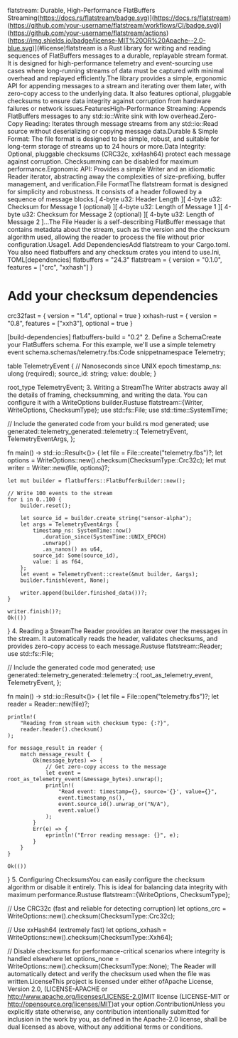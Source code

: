 flatstream: Durable, High-Performance FlatBuffers Streaming(https://docs.rs/flatstream/badge.svg)](https://docs.rs/flatstream)(https://github.com/your-username/flatstream/workflows/CI/badge.svg)](https://github.com/your-username/flatstream/actions)(https://img.shields.io/badge/license-MIT%20OR%20Apache--2.0-blue.svg)](#license)flatstream is a Rust library for writing and reading sequences of FlatBuffers messages to a durable, replayable stream format. It is designed for high-performance telemetry and event-sourcing use cases where long-running streams of data must be captured with minimal overhead and replayed efficiently.The library provides a simple, ergonomic API for appending messages to a stream and iterating over them later, with zero-copy access to the underlying data. It also features optional, pluggable checksums to ensure data integrity against corruption from hardware failures or network issues.FeaturesHigh-Performance Streaming: Appends FlatBuffers messages to any std::io::Write sink with low overhead.Zero-Copy Reading: Iterates through message streams from any std::io::Read source without deserializing or copying message data.Durable & Simple Format: The file format is designed to be simple, robust, and suitable for long-term storage of streams up to 24 hours or more.Data Integrity: Optional, pluggable checksums (CRC32c, xxHash64) protect each message against corruption. Checksumming can be disabled for maximum performance.Ergonomic API: Provides a simple Writer and an idiomatic Reader iterator, abstracting away the complexities of size-prefixing, buffer management, and verification.File FormatThe flatstream format is designed for simplicity and robustness. It consists of a header followed by a sequence of message blocks.[ 4-byte u32: Header Length                                    ][ 4-byte u32: Checksum for Message 1 (optional)                ][ 4-byte u32: Length of Message 1                              ][ 4-byte u32: Checksum for Message 2 (optional)                ][ 4-byte u32: Length of Message 2                              ]...The File Header is a self-describing FlatBuffer message that contains metadata about the stream, such as the version and the checksum algorithm used, allowing the reader to process the file without prior configuration.Usage1. Add DependenciesAdd flatstream to your Cargo.toml. You also need flatbuffers and any checksum crates you intend to use.Ini, TOML[dependencies]
flatbuffers = "24.3"
flatstream = { version = "0.1.0", features = ["crc", "xxhash"] }

# Add your checksum dependencies
crc32fast = { version = "1.4", optional = true }
xxhash-rust = { version = "0.8", features = ["xxh3"], optional = true }

[build-dependencies]
flatbuffers-build = "0.2"
2. Define a SchemaCreate your FlatBuffers schema. For this example, we'll use a simple telemetry event schema.schemas/telemetry.fbs:Code snippetnamespace Telemetry;

table TelemetryEvent {
  // Nanoseconds since UNIX epoch
  timestamp_ns: ulong (required);
  source_id: string;
  value: double;
}

root_type TelemetryEvent;
3. Writing a StreamThe Writer abstracts away all the details of framing, checksumming, and writing the data. You can configure it with a WriteOptions builder.Rustuse flatstream::{Writer, WriteOptions, ChecksumType};
use std::fs::File;
use std::time::SystemTime;

// Include the generated code from your build.rs
mod generated;
use generated::telemetry_generated::telemetry::{
    TelemetryEvent, TelemetryEventArgs,
};

fn main() -> std::io::Result<()> {
    let file = File::create("telemetry.fbs")?;
    let options = WriteOptions::new().checksum(ChecksumType::Crc32c);
    let mut writer = Writer::new(file, options)?;

    let mut builder = flatbuffers::FlatBufferBuilder::new();

    // Write 100 events to the stream
    for i in 0..100 {
        builder.reset();

        let source_id = builder.create_string("sensor-alpha");
        let args = TelemetryEventArgs {
            timestamp_ns: SystemTime::now()
               .duration_since(SystemTime::UNIX_EPOCH)
               .unwrap()
               .as_nanos() as u64,
            source_id: Some(source_id),
            value: i as f64,
        };
        let event = TelemetryEvent::create(&mut builder, &args);
        builder.finish(event, None);

        writer.append(builder.finished_data())?;
    }

    writer.finish()?;
    Ok(())
}
4. Reading a StreamThe Reader provides an iterator over the messages in the stream. It automatically reads the header, validates checksums, and provides zero-copy access to each message.Rustuse flatstream::Reader;
use std::fs::File;

// Include the generated code
mod generated;
use generated::telemetry_generated::telemetry::{
    root_as_telemetry_event, TelemetryEvent,
};

fn main() -> std::io::Result<()> {
    let file = File::open("telemetry.fbs")?;
    let reader = Reader::new(file)?;

    println!(
        "Reading from stream with checksum type: {:?}",
        reader.header().checksum()
    );

    for message_result in reader {
        match message_result {
            Ok(message_bytes) => {
                // Get zero-copy access to the message
                let event = root_as_telemetry_event(&message_bytes).unwrap();
                println!(
                    "Read event: timestamp={}, source='{}', value={}",
                    event.timestamp_ns(),
                    event.source_id().unwrap_or("N/A"),
                    event.value()
                );
            }
            Err(e) => {
                eprintln!("Error reading message: {}", e);
            }
        }
    }

    Ok(())
}
5. Configuring ChecksumsYou can easily configure the checksum algorithm or disable it entirely. This is ideal for balancing data integrity with maximum performance.Rustuse flatstream::{WriteOptions, ChecksumType};

// Use CRC32c (fast and reliable for detecting corruption)
let options_crc = WriteOptions::new().checksum(ChecksumType::Crc32c);

// Use xxHash64 (extremely fast)
let options_xxhash = WriteOptions::new().checksum(ChecksumType::Xxh64);

// Disable checksums for performance-critical scenarios where integrity is handled elsewhere
let options_none = WriteOptions::new().checksum(ChecksumType::None);
The Reader will automatically detect and verify the checksum used when the file was written.LicenseThis project is licensed under either ofApache License, Version 2.0, (LICENSE-APACHE or http://www.apache.org/licenses/LICENSE-2.0)MIT license (LICENSE-MIT or http://opensource.org/licenses/MIT)at your option.ContributionUnless you explicitly state otherwise, any contribution intentionally submitted for inclusion in the work by you, as defined in the Apache-2.0 license, shall be dual licensed as above, without any additional terms or conditions.

